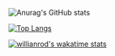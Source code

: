 ![Anurag's GitHub stats](https://github-readme-stats.vercel.app/api?username=iesous-kurios&show_icons=true&theme=dark&count_private=true)

[![Top Langs](https://github-readme-stats.vercel.app/api/top-langs/?username=iesous-kurios&hide=java,jupyter%20notebook&theme=dark)](https://github.com/anuraghazra/github-readme-stats)

[![willianrod's wakatime stats](https://github-readme-stats.vercel.app/api/wakatime?username=iesouskurios)](https://github.com/anuraghazra/github-readme-stats)
<!--
**iesous-kurios/iesous-kurios** is a ✨ _special_ ✨ repository because its `README.md` (this file) appears on your GitHub profile.

Here are some ideas to get you started:

- 🔭 I’m currently working on ...
- 🌱 I’m currently learning ...
- 👯 I’m looking to collaborate on ...
- 🤔 I’m looking for help with ...
- 💬 Ask me about ...
- 📫 How to reach me: ...
- 😄 Pronouns: ...
- ⚡ Fun fact: ...
-->
